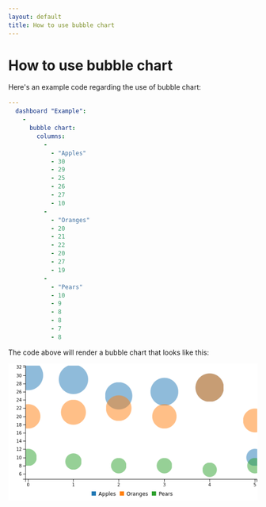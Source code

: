 ```yaml
---
layout: default
title: How to use bubble chart
---
```


# How to use bubble chart
Here's an example code regarding the use of bubble chart: 

```yaml
---
  dashboard "Example": 
    - 
      bubble chart: 
        columns: 
          - 
            - "Apples"
            - 30
            - 29
            - 25
            - 26
            - 27
            - 10
          - 
            - "Oranges"
            - 20
            - 21
            - 22
            - 20
            - 27
            - 19
          - 
            - "Pears"
            - 10
            - 9
            - 8
            - 8
            - 7
            - 8

```
The code above will render a bubble chart that looks like this:

![](../screenshots/bubble_chart.png)

